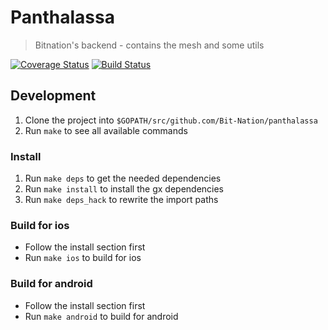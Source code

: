 # Panthalassa
> Bitnation's backend - contains the mesh and some utils

[![Coverage Status](https://coveralls.io/repos/github/Bit-Nation/panthalassa/badge.svg?branch=feature%2Faes)](https://coveralls.io/github/Bit-Nation/panthalassa?branch=develop)
[![Build Status](https://semaphoreci.com/api/v1/florianlenz/panthalassa/branches/feature-aes/badge.svg)](https://semaphoreci.com/florianlenz/panthalassa)


## Development

1. Clone the project into `$GOPATH/src/github.com/Bit-Nation/panthalassa`
2. Run `make` to see all available commands

### Install
1. Run `make deps` to get the needed dependencies
2. Run `make install` to install the gx dependencies
3. Run `make deps_hack` to rewrite the import paths

### Build for ios
- Follow the install section first
- Run `make ios` to build for ios

### Build for android
- Follow the install section first
- Run `make android` to build for android